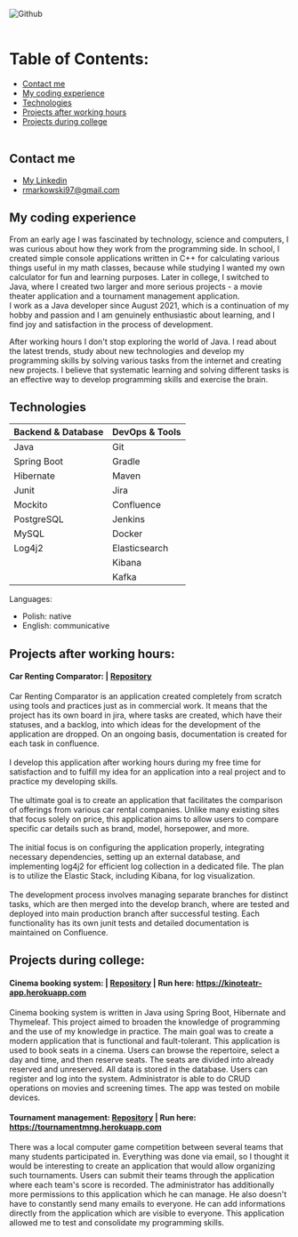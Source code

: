![Github](https://user-images.githubusercontent.com/46786100/115771083-ce417c80-a3ad-11eb-9574-9e63e6956591.jpg)
<br/><br/>

# Table of Contents: 
* [Contact me](#contact-me)
* [My coding experience](#my-coding-experience)
* [Technologies](#technologies)
* [Projects after working hours](#projects-after-working-hours)
* [Projects during college](#projects-after-working-hours)
  <br/><br/>
## Contact me

- [My Linkedin](https://www.linkedin.com/in/markowski-rafal/)
- rmarkowski97@gmail.com


## My coding experience

From an early age I was fascinated by technology, science and computers, I was curious about how they work from the programming side. In school, I created simple console applications written in C++ for calculating various things useful in my math classes, because while studying I wanted my own calculator for fun and learning purposes. Later in college, I switched to Java, where I created two larger and more serious projects - a movie theater application and a tournament management application.  
I work as a Java developer since August 2021, which is a continuation of my hobby and passion and I am genuinely enthusiastic about learning, and I find joy and satisfaction in the process of development.

After working hours I don't stop exploring the world of Java. I read about the latest trends, study about new technologies and develop my programming skills by solving various tasks from the internet and creating new projects. I believe that systematic learning and solving different tasks is an effective way to develop programming skills and exercise the brain.


## Technologies

| Backend & Database  | DevOps & Tools       |
| ------------------- |   ------------------ |
| Java                | Git                  | 
| Spring Boot         | Gradle               | 
| Hibernate           | Maven                |     
| Junit               | Jira                 |   
| Mockito             | Confluence           |
| PostgreSQL          | Jenkins              |
| MySQL               | Docker               |
| Log4j2              | Elasticsearch        |  
|                     | Kibana               |
|                     | Kafka                |

Languages:
- Polish: native
- English: communicative


## Projects after working hours:

#### Car Renting Comparator: | [Repository](https://github.com/MarkowskiRafal/car-renting-comparator-app)

Car Renting Comparator is an application created completely from scratch using tools and practices just as in commercial work. It means that the project has its own board in jira, where tasks are created, which have their statuses, and a backlog, into which ideas
for the development of the application are dropped. On an ongoing basis, documentation is created for each task in confluence. <br /> <br />
I develop this application after working hours during my free time for satisfaction and to fulfill my idea for an application into a real project and to practice my developing skills. <br /> <br />
The ultimate goal is to create an application that facilitates the comparison of offerings from various car rental companies. Unlike many existing sites that focus solely on price, this application aims to allow users to compare specific car details such as brand,
model, horsepower, and more. <br /> <br />
The initial focus is on configuring the application properly, integrating necessary dependencies, setting up an external database, and implementing log4j2 for efficient log collection in a dedicated file. The plan is to utilize the Elastic Stack, including Kibana,
for log visualization. <br /> <br />
The development process involves managing separate branches for distinct tasks, which are then merged into the develop branch, where are tested and deployed into main production branch after successful testing. Each functionality has its own junit
tests and detailed documentation is maintained on Confluence.



## Projects during college:

#### Cinema booking system: | [Repository](https://github.com/MarkowskiRafal/Cinema-booking-system) | Run here: https://kinoteatr-app.herokuapp.com

Cinema booking system is written in Java using Spring Boot, Hibernate and Thymeleaf. This project aimed to broaden the knowledge of programming and the use of my knowledge in 
practice. The main goal was to create a modern application that is functional and fault-tolerant. This application is used to book seats in a cinema. Users can browse the 
repertoire, select a day and time, and then reserve seats. The seats are divided into already reserved and unreserved. All data is stored in the database. Users can register and 
log into the system. Administrator is able to do CRUD operations on movies and screening times. The app was tested on mobile devices.

#### Tournament management: [Repository](https://github.com/MarkowskiRafal/Tournament-management) | Run here: https://tournamentmng.herokuapp.com

There was a local computer game competition between several teams that many students participated in. Everything was done via email, so I thought it would be 
interesting to create an application that would allow organizing such tournaments. Users can submit their teams through the application where each team's score is recorded. The 
administrator has additionally more permissions to this application which he can manage. He also doesn't have to constantly send many emails to everyone. He can add informations 
directly from the application which are visible to everyone. This application allowed me to test and consolidate my programming skills.
